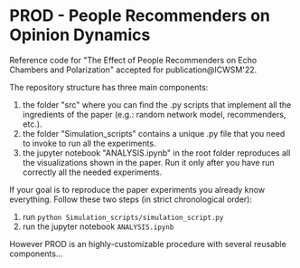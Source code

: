 # PROD - People Recommenders on Opinion Dynamics

Reference code for "The Effect of People Recommenders on Echo Chambers and Polarization" accepted for publication@ICWSM'22.

The repository structure has three main components:

  1. the folder "src" where you can find the .py scripts that implement all the ingredients of the paper (e.g.: random network model, recommenders, etc.). 
  2. the folder "Simulation_scripts" contains a unique .py file that you need to invoke to run all the experiments.
  3. the jupyter notebook "ANALYSIS.ipynb" in the root folder reproduces all the visualizations shown in the paper. Run it only after you have run correctly all the needed experiments.

If your goal is to reproduce the paper experiments you already know everything. Follow these two steps (in strict chronological order):
  1. run ```python Simulation_scripts/simulation_script.py```
  2. run the jupyter notebook ```ANALYSIS.ipynb```


However PROD is an highly-customizable procedure with several reusable components...


